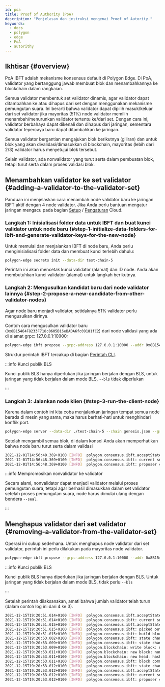 ```yaml
---
id: poa
title: Proof of Authority (PoA)
description: "Penjelasan dan instruksi mengenai Proof of Autority."
keywords:
  - docs
  - polygon
  - edge
  - PoA
  - autorithy
---
```


## Ikhtisar {#overview}

PoA IBFT adalah mekanisme konsensus default di Polygon Edge. Di PoA, validator yang bertanggung jawab membuat blok dan menambahkannya ke blockchain dalam rangkaian.

Semua validator membentuk set validator dinamis, agar validator dapat ditambahkan ke atau dihapus dari set dengan menggunakan mekanisme pemungutan suara. Ini berarti bahwa validator dapat dipilih masuk/keluar dari set validator jika mayoritas (51%) node validator memilih menambah/menurunkan validator tertentu ke/dari set. Dengan cara ini, validator berbahaya dapat dikenali dan dihapus dari jaringan, sementara validator tepercaya baru dapat ditambahkan ke jaringan.

Semua validator bergantian mengajukan blok berikutnya (giliran) dan untuk blok yang akan divalidasi/dimasukkan di blockchain, mayoritas (lebih dari 2/3) validator harus menyetujui blok tersebut.

Selain validator, ada nonvalidator yang turut serta dalam pembuatan blok, tetapi turut serta dalam proses validasi blok.

## Menambahkan validator ke set validator {#adding-a-validator-to-the-validator-set}

Panduan ini menjelaskan cara menambah node validator baru ke jaringan IBFT aktif dengan 4 node validator.
Jika Anda perlu bantuan mengatur jaringan mengacu pada bagian [Setup](/edge/get-started/set-up-ibft-locally.md) / [Pengaturan](/edge/get-started/set-up-ibft-on-the-cloud.md) Cloud.

### Langkah 1: Inisialisasi folder data untuk IBFT dan buat kunci validator​ untuk node baru {#step-1-initialize-data-folders-for-ibft-and-generate-validator-keys-for-the-new-node}

Untuk memulai dan menjalankan IBFT di node baru, Anda perlu menginisialisasi folder data dan membuat kunci terlebih dahulu:

````bash
polygon-edge secrets init --data-dir test-chain-5
````

Perintah ini akan mencetak kunci validator (alamat) dan ID node. Anda akan membutuhkan kunci validator (alamat) untuk langkah berikutnya.

### Langkah 2: Mengusulkan kandidat baru dari node validator lainnya {#step-2-propose-a-new-candidate-from-other-validator-nodes}

Agar node baru menjadi validator, setidaknya 51% validator perlu mengusulkan dirinya.

Contoh cara mengusulkan validator baru (`0x8B15464F8233F718c8605B16eBADA6fc09181fC2`) dari node validasi yang ada di alamat grpc: 127.0.0.1:10000:

````bash
polygon-edge ibft propose --grpc-address 127.0.0.1:10000 --addr 0x8B15464F8233F718c8605B16eBADA6fc09181fC2 --bls 0x9952735ca14734955e114a62e4c26a90bce42b4627a393418372968fa36e73a0ef8db68bba11ea967ff883e429b3bfdf --vote auth
````

Struktur perintah IBFT tercakup di bagian [Perintah CLI](/docs/edge/get-started/cli-commands).

:::info Kunci publik BLS

Kunci publik BLS hanya diperlukan jika jaringan berjalan dengan BLS, untuk jaringan yang tidak berjalan dalam mode BLS, `--bls` tidak diperlukan

:::

### Langkah 3: Jalankan node klien {#step-3-run-the-client-node}

Karena dalam contoh ini kita coba menjalankan jaringan tempat semua node berada di mesin yang sama, maka harus berhati-hati untuk menghindari konflik port.

````bash
polygon-edge server --data-dir ./test-chain-5 --chain genesis.json --grpc-address :50000 --libp2p :50001 --jsonrpc :50002 --seal
````

Setelah mengambil semua blok, di dalam konsol Anda akan memperhatikan bahwa node baru turut serta dalam validasi

````bash
2021-12-01T14:56:48.369+0100 [INFO]  polygon.consensus.ibft.acceptState: Accept state: sequence=4004
2021-12-01T14:56:48.369+0100 [INFO]  polygon.consensus.ibft: current snapshot: validators=5 votes=0
2021-12-01T14:56:48.369+0100 [INFO]  polygon.consensus.ibft: proposer calculated: proposer=0x8B15464F8233F718c8605B16eBADA6fc09181fC2 block=4004
````

:::info Mempromosikan nonvalidator ke validator

Secara alami, nonvalidator dapat menjadi validator melalui proses pemungutan suara, tetapi agar berhasil dimasukkan dalam set validator setelah proses pemungutan suara, node harus dimulai ulang dengan bendera `--seal`.

:::

## Menghapus validator dari set validator {#removing-a-validator-from-the-validator-set}

Operasi ini cukup sederhana. Untuk menghapus node validator dari set validator, perintah ini perlu dilakukan pada mayoritas node validator.

````bash
polygon-edge ibft propose --grpc-address 127.0.0.1:10000 --addr 0x8B15464F8233F718c8605B16eBADA6fc09181fC2 --bls 0x9952735ca14734955e114a62e4c26a90bce42b4627a393418372968fa36e73a0ef8db68bba11ea967ff883e429b3bfdf --vote drop
````

:::info Kunci publik BLS

Kunci publik BLS hanya diperlukan jika jaringan berjalan dengan BLS. Untuk jaringan yang tidak berjalan dalam mode BLS, tidak perlu `--bls`

:::

Setelah perintah dilaksanakan, amati bahwa jumlah validator telah turun (dalam contoh log ini dari 4 ke 3).

````bash
2021-12-15T19:20:51.014+0100 [INFO]  polygon.consensus.ibft.acceptState: Accept state: sequence=2399 round=1
2021-12-15T19:20:51.014+0100 [INFO]  polygon.consensus.ibft: current snapshot: validators=4 votes=2
2021-12-15T19:20:51.015+0100 [INFO]  polygon.consensus.ibft.acceptState: we are the proposer: block=2399
2021-12-15T19:20:51.015+0100 [INFO]  polygon.consensus.ibft: picked out txns from pool: num=0 remaining=0
2021-12-15T19:20:51.015+0100 [INFO]  polygon.consensus.ibft: build block: number=2399 txns=0
2021-12-15T19:20:53.002+0100 [INFO]  polygon.consensus.ibft: state change: new=ValidateState
2021-12-15T19:20:53.009+0100 [INFO]  polygon.consensus.ibft: state change: new=CommitState
2021-12-15T19:20:53.009+0100 [INFO]  polygon.blockchain: write block: num=2399 parent=0x768b3bdf26cdc770525e0be549b1fddb3e389429e2d302cb52af1722f85f798c
2021-12-15T19:20:53.011+0100 [INFO]  polygon.blockchain: new block: number=2399 hash=0x6538286881d32dc7722dd9f64b71ec85693ee9576e8a2613987c4d0ab9d83590 txns=0 generation_time_in_sec=2
2021-12-15T19:20:53.011+0100 [INFO]  polygon.blockchain: new head: hash=0x6538286881d32dc7722dd9f64b71ec85693ee9576e8a2613987c4d0ab9d83590 number=2399
2021-12-15T19:20:53.011+0100 [INFO]  polygon.consensus.ibft: block committed: sequence=2399 hash=0x6538286881d32dc7722dd9f64b71ec85693ee9576e8a2613987c4d0ab9d83590 validators=4 rounds=1 committed=3
2021-12-15T19:20:53.012+0100 [INFO]  polygon.consensus.ibft: state change: new=AcceptState
2021-12-15T19:20:53.012+0100 [INFO]  polygon.consensus.ibft.acceptState: Accept state: sequence=2400 round=1
2021-12-15T19:20:53.012+0100 [INFO]  polygon.consensus.ibft: current snapshot: validators=3 votes=0
2021-12-15T19:20:53.012+0100 [INFO]  polygon.consensus.ibft: proposer calculated: proposer=0xea21efC826F4f3Cb5cFc0f986A4d69C095c2838b block=2400
````
